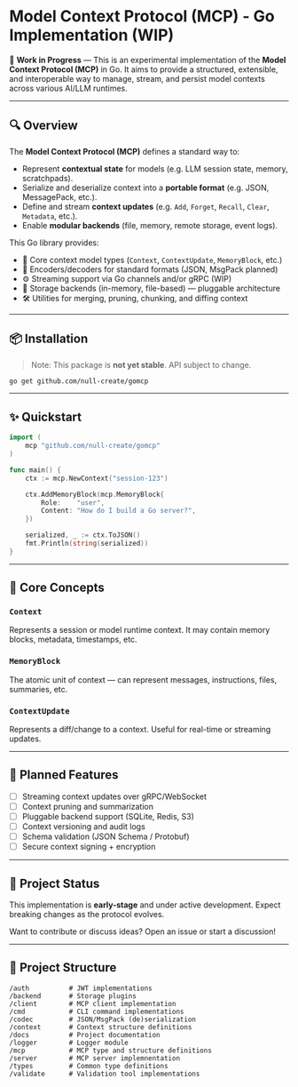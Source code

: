 # Model Context Protocol (MCP) - Go Implementation (WIP)

🚧 **Work in Progress** — This is an experimental implementation of the **Model Context Protocol (MCP)** in Go. It aims to provide a structured, extensible, and interoperable way to manage, stream, and persist model contexts across various AI/LLM runtimes.

---

## 🔍 Overview

The **Model Context Protocol (MCP)** defines a standard way to:

- Represent **contextual state** for models (e.g. LLM session state, memory, scratchpads).
- Serialize and deserialize context into a **portable format** (e.g. JSON, MessagePack, etc.).
- Define and stream **context updates** (e.g. `Add`, `Forget`, `Recall`, `Clear`, `Metadata`, etc.).
- Enable **modular backends** (file, memory, remote storage, event logs).

This Go library provides:

- 🧠 Core context model types (`Context`, `ContextUpdate`, `MemoryBlock`, etc.)
- 🔄 Encoders/decoders for standard formats (JSON, MsgPack planned)
- ⚙️ Streaming support via Go channels and/or gRPC (WIP)
- 💾 Storage backends (in-memory, file-based) — pluggable architecture
- 🛠️ Utilities for merging, pruning, chunking, and diffing context

---

## 📦 Installation

> Note: This package is **not yet stable**. API subject to change.

```bash
go get github.com/null-create/gomcp
```

---

## ✨ Quickstart

```go
import (
    mcp "github.com/null-create/gomcp"
)

func main() {
    ctx := mcp.NewContext("session-123")

    ctx.AddMemoryBlock(mcp.MemoryBlock{
        Role:    "user",
        Content: "How do I build a Go server?",
    })

    serialized, _ := ctx.ToJSON()
    fmt.Println(string(serialized))
}
```

---

## 🧱 Core Concepts

### `Context`

Represents a session or model runtime context. It may contain memory blocks, metadata, timestamps, etc.

### `MemoryBlock`

The atomic unit of context — can represent messages, instructions, files, summaries, etc.

### `ContextUpdate`

Represents a diff/change to a context. Useful for real-time or streaming updates.

---

## 🔧 Planned Features

- [ ] Streaming context updates over gRPC/WebSocket
- [ ] Context pruning and summarization
- [ ] Pluggable backend support (SQLite, Redis, S3)
- [ ] Context versioning and audit logs
- [ ] Schema validation (JSON Schema / Protobuf)
- [ ] Secure context signing + encryption

---

## 🧪 Project Status

This implementation is **early-stage** and under active development. Expect breaking changes as the protocol evolves.

Want to contribute or discuss ideas? Open an issue or start a discussion!

---

## 📂 Project Structure

```
/auth          # JWT implementations
/backend       # Storage plugins
/client        # MCP client implementation
/cmd           # CLI command implementations
/codec         # JSON/MsgPack (de)serialization
/context       # Context structure definitions
/docs          # Project documentation
/logger        # Logger module
/mcp           # MCP type and structure definitions
/server        # MCP server implemnentation
/types         # Common type definitions
/validate      # Validation tool implementations
```
